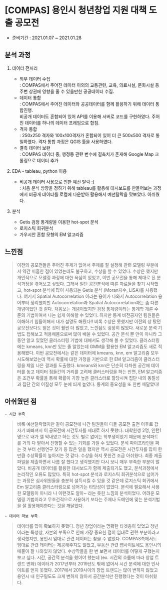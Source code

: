 # [COMPAS] 용인시 청년창업 지원 대책 도출 공모전

- 준비기간 : 2021.01.07 ~ 2021.01.28

## 분석 과정 

1. 데이터 전처리
    - 외부 데이터 수집<br>
      : COMPAS에서 주어진 데이터 이외의 교통관련, 교육, 의료시설, 문화시설 등 주변 상권에 영향을 줄 수 있을만한 공공데이터 수집.
    - 데이터 통합 <br>
      : COMPAS에서 주어진 데이터와 공공데이터를 함께 활용하기 위해 데이터 통합진행. <br>
        비공개 데이터도 혼합되어 있어 API를 이용해 서버로 코드를 구현하였다. 주어진 데이터를 하나의 데이터 프레임으로 합침.
    - 격자 통합 <br>
      : 250x250 격자와 100x100격자가 혼합되어 있어 더 큰 500x500 격자로 통일하였다. 격자 통합 과정은 QGIS 툴을 사용하였다.
    - 결측 데이터 보완 <br>
      : COMPAS 데이터 중, 행정동 관련 변수에 결측치가 존재해 Google Map 크롤링으로 데이터 추가
    
3. EDA - tableau, python 이용
    - 비공개 데이터 사용으로 인한 예선 탈락 :( <br>
      : 처음 분석 방향을 정하기 위해 tableau를 활용해 대시보드를 만들어보는 과정에서 비공개 데이터를 로컬에 다운받아 활용해서 예선탈락을 맛보았다. 아쉬웠다.
      
4. 분석
    - Getis 검정 통계량을 이용한 hot-spot 분석
    - 로지스틱 회귀분석
    - 가우시안 혼합 모형의 EM 알고리즘


## 느낀점
> 이전의 공모전들은 주어진 주제가 없어서 주제를 잘 설정해 관련 모델링 부분에서 약간 미흡한 점이 있었는데도 불구하고, 수상을 할 수 있었다. 수상은 했지만 개인적으로 모델링 과정에 대한 욕심이 있었고, 이번 공모전을 통해 제대로 된 분석과정을 겪어보고 싶었다. 그래서 일단 공간분석에 따른 자료들을 찾기 시작했고, hot-spot 분석에 많이 사용되는 Getis 분석 (Moran지수, LISA)를 사용했다. 여기서 Spatial Autocorrelation 이라는 용어가 나와서 Autocorrelation 용어부터 정리했지만 Autocorrelation과 Spatial Autocorrelation과는 좀 다른 개념이었던 것 같다. 처음보는 개념이었지만 검정 통계량이라는 통계학 개론 수준의 기법이여서 나는 쉽게 이해할 수 있었다. 하지만 통계 비전공자인 팀원들은 이해하기 힘들어해서 내가 설명도 해줬다!! 비록 수상은 못했지만 이전의 상 탔던 공모전보다도 얻은 것이 훨씬 더 많았고, 느낀점도 굉장히 많았다. 새로운 분석 기법도 접해보고 적용해봄으로써 많이 배울 수 있었다. 공간 분석 뿐 만이 아니라 그동안 알고 있었던 클러스터링 기법에 대해서도 생각해 볼 수 있었다. 클러스터링에는 kmeans, knn만 있는 줄 알았는데 GMM을 활용한 EM 알고리즘도 새로 적용해봤다. 이번 공모전에서는 같은 데이터에 kmeans, knn, em 알고리즘 모두 시도해보았는데 역시 확률에 대한 가정을 기반으로 한 EM 알고리즘이 클러스터링을 제일 나은 결과를 도출했다. kmeans와 knn은 단순히 다차원 공간에 데이터를 놓고 데이터 점들간의 거리를 고려해 클러스터링을 하는 반면, EM 알고리즘은 조건부 확률을 통해 확률이 가장 높은 클러스터로 할당시켜 집단 내의 동질성과 집단 간의 이질성 모두 눈에 띄게 높였다. 통계의 중요성을 또 한번 깨달았다!


## 아쉬웠던 점
    - 시간 부족
> 비록 예선탈락했지만 같이 공모전에 나간 팀원들이 다들 공모전 출전 이후로 갑자기 바빠져서 이 공모전에 시간투자를 제대로 하지 못했다. 대학원생 2명, 인턴1명으로 내가 젤 막내였고 하는 것도 별로 없어는 학부생이었기 때문에 분석파트를 거의 다 맡아서 진행할 수 있는 기회를 가질 수 있었다. 분석 파이프라인을 짜는 것 부터 선행연구 찾기 등 많은 일을 했지만 역시 공모전은 시간투자를 많이 한 만큼 수상확률이 높아지는 것 같다. 수상을 하지 못한건 조금 아쉬웠다. 최종 제출파일을 제출하면서 나름 잘 했다고 생각했지만 다시 보니 매우 부족한 부분이 많았다. 비공개 데이터를 활용한 대시보드가 함께 제출되기도 했고, 분석과정에서 논리적인 오류도 많았다. 특히 hot-spot 분석과 로지스틱 회귀분석으로 넘어가는 과정은 심사위원들을 충분히 설득시킬 수 있을 것 같은데 로지스틱 회귀에서 Em 알고리즘 클러스터링으로 넘어가는 타당성이 없었다. 분석에 필요해서 사용한 모델링이 아니라 나 이런것도 알아~ 라는 듯한 느낌의 분석이었다. 어려운 모델링 기법이라고 무조건적으로 사용하기 보다는 주제나 도메인에 맞는 분석기법을 잘 활용해야한다는 것을 깨달았다. 

    - 데이터 확보 부족
> 데이터를 많이 확보하지 못했다. 청년 창업이라는 명확한 타겟층이 있었고 청년이라는 특성상, 자본의 부족으로 인해 가장 중요한 점이 임대료 관련 부분이라고 생각했지만, 용인시 임대료 관련 데이터는 찾을 수 없었다. COMPAS측에서도 임대료 관련 데이터는 제공해주지도 않았고, 부동산 관련 웹사이트에도 용인시의 매물이 잘 나와있지 않았다. 수상작들을 한 번 보면서 데이터를 어떻게 구했는지 보고 싶다. 시간, 공간적 분석을 했어야 했는데 (ex. 시간의 흐름에 따라 창업 트렌드 변화) 데이터가 2017년부터 2019년도 밖에 없어서 시간 분석에 대한 인사이트를 얻지 못했다. 2017에서 2019사이의 창업 트렌드는 많이 변하지 않았고 용인시 내 인구밀도도 크게 변하지 않아서 공간분석만 진행했다는 것이 아쉬웠다.





